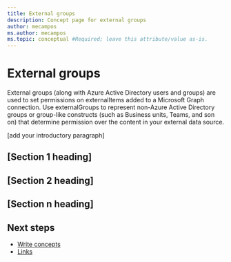 ```yaml
---
title: External groups
description: Concept page for external groups
author: mecampos
ms.author: mecampos
ms.topic: conceptual #Required; leave this attribute/value as-is.
---
```

<!-- 1. H1
Required. Set expectations for what the content covers, so customers know the 
content meets their needs. Should NOT begin with a verb.
-->

# External groups

<!-- 2. Introductory paragraph 
Required. Lead with a light intro that describes what the article covers. Answer the 
fundamental "why would I want to know this?" question. Keep it short.
-->
External groups (along with Azure Active Directory users and groups) are used to set permissions on externalItems added to a Microsoft Graph connection. Use externalGroups to represent non-Azure Active Directory groups or group-like constructs (such as Business units, Teams, and son on) that determine permission over the content in your external data source.

[add your introductory paragraph]

<!-- 3. H2s
Required. Give each H2 a heading that sets expectations for the content that follows. 
Follow the H2 headings with a sentence about how the section contributes to the whole.
-->

## [Section 1 heading]
<!-- add your content here -->

## [Section 2 heading]
<!-- add your content here -->

## [Section n heading]
<!-- add your content here -->

<!-- 4. Next steps
Required. Provide at least one next step and no more than three. Include some 
context so the customer can determine why they would click the link.
-->

## Next steps
<!-- Add a context sentence for the following links -->
- [Write concepts](contribute-how-to-write-concept.md)
- [Links](links-how-to.md)

<!--
Remove all the comments in this template before you sign-off or merge to the 
main branch.
-->